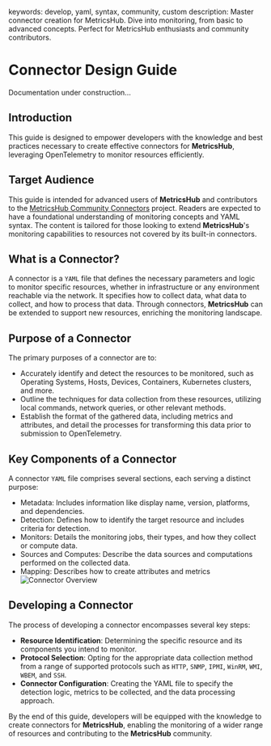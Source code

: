 keywords: develop, yaml, syntax, community, custom
description: Master connector creation for MetricsHub. Dive into monitoring, from basic to advanced concepts. Perfect for MetricsHub enthusiasts and community contributors.

# Connector Design Guide

<div class="alert alert-warning"><span class="fa-solid fa-person-digging"></span> Documentation under construction...</div>

<!-- MACRO{toc|fromDepth=1|toDepth=1|id=toc} -->

## Introduction

This guide is designed to empower developers with the knowledge and best practices necessary to create effective connectors for **MetricsHub**, leveraging OpenTelemetry to monitor resources efficiently.

## Target Audience

This guide is intended for advanced users of **MetricsHub** and contributors to the [MetricsHub Community Connectors](https://github.com/sentrysoftware/metricshub-community-connectors) project. Readers are expected to have a foundational understanding of monitoring concepts and YAML syntax. The content is tailored for those looking to extend **MetricsHub**'s monitoring capabilities to resources not covered by its built-in connectors.

## What is a Connector?

A connector is a `YAML` file that defines the necessary parameters and logic to monitor specific resources, whether in infrastructure or any environment reachable via the network. It specifies how to collect data, what data to collect, and how to process that data. Through connectors, **MetricsHub** can be extended to support new resources, enriching the monitoring landscape.

## Purpose of a Connector

The primary purposes of a connector are to:

* Accurately identify and detect the resources to be monitored, such as Operating Systems, Hosts, Devices, Containers, Kubernetes clusters, and more.
* Outline the techniques for data collection from these resources, utilizing local commands, network queries, or other relevant methods.
* Establish the format of the gathered data, including metrics and attributes, and detail the processes for transforming this data prior to submission to OpenTelemetry.

## Key Components of a Connector

A connector `YAML` file comprises several sections, each serving a distinct purpose:

* Metadata: Includes information like display name, version, platforms, and dependencies.
* Detection: Defines how to identify the target resource and includes criteria for detection.
* Monitors: Details the monitoring jobs, their types, and how they collect or compute data.
* Sources and Computes: Describe the data sources and computations performed on the collected data.
* Mapping: Describes how to create attributes and metrics
![Connector Overview](../images/connector-overview.png)

## Developing a Connector

The process of developing a connector encompasses several key steps:

* **Resource Identification**: Determining the specific resource and its components you intend to monitor.
* **Protocol Selection**: Opting for the appropriate data collection method from a range of supported protocols such as `HTTP`, `SNMP`, `IPMI`, `WinRM`, `WMI`, `WBEM`, and `SSH`.
* **Connector Configuration**: Creating the YAML file to specify the detection logic, metrics to be collected, and the data processing approach.

By the end of this guide, developers will be equipped with the knowledge to create connectors for **MetricsHub**, enabling the monitoring of a wider range of resources and contributing to the **MetricsHub** community.
